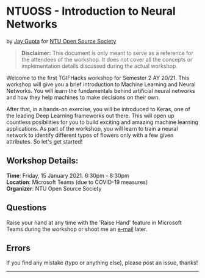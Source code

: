 # NTUOSS - Introduction to Neural Networks

by [Jay Gupta](https://github.com/guptajay) for [NTU Open Source Society](https://ntuoss.com/home)
> **Disclaimer:** This document is only meant to serve as a reference for the attendees of the workshop. It does not cover all the concepts or implementation details discussed during the actual workshop.

Welcome to the first TGIFHacks workshop for Semester 2 AY 20/21. This workshop will give you a brief introduction to Machine Learning and Neural Networks. You will learn the fundamentals behind artificial neural networks and how they help machines to make decisions on their own.

After that, in a hands-on exercise, you will be introduced to Keras, one of the leading Deep Learning frameworks out there. This will open up countless posibilities for you to build exciting and amazing machine learning applications. As part of the workshop, you will learn to train a neural network to identify different types of flowers only with a few given attributes. So let's get started!

## Workshop Details:
**Time**: Friday, 15 January 2021. 6:30pm - 8:30pm  
**Location**: Microsoft Teams (due to COVID-19 measures)  
**Organizer**: NTU Open Source Society

## Questions

Raise your hand at any time with the 'Raise Hand' feature in Microsoft Teams during the workshop or shoot me an [e-mail](mailto:jay002@e.ntu.edu.sg) later.

## Errors

If you find any mistake (typo or anything else), please post an issue, thanks!

***


